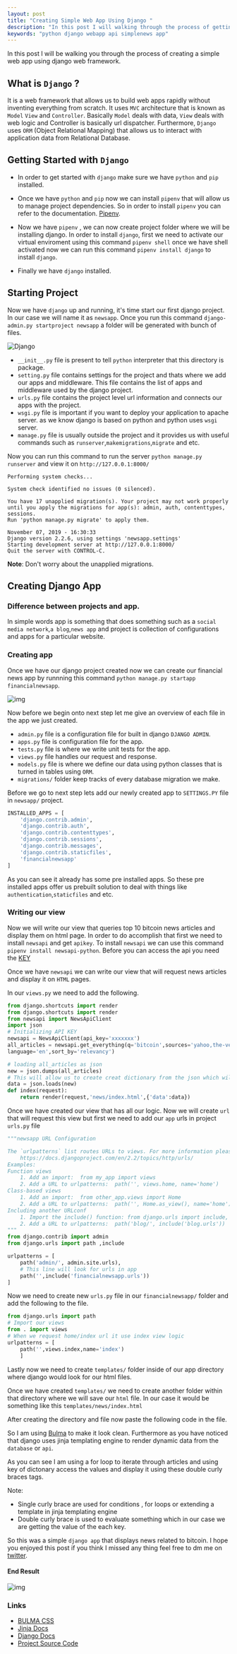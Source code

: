 ```yaml
---
layout: post
title: "Creating Simple Web App Using Django "
description: "In this post I will walking through the process of getting started with django framework and creating a simple useful web app."
keywords: "python django webapp api simplenews app"
---
```


In this post I will be walking you through the process of creating a simple web app using django web framework.

## What is `Django` ?

It is a web framework that allows us to build web apps rapidly without inventing everything from scratch. It uses `MVC` architecture that is known as `Model` `View` and `Controller`. Basically `Model` deals with data, `View` deals with web logic and Controller is basically url dispatcher. Furthermore, `Django` uses `ORM` (Object Relational Mapping) that allows us to interact with application data from Relational Database. 


## Getting Started with `Django`

- In order to get started with `django` make sure we have `python` and `pip` installed.

- Once we have `python` and `pip` now we can install `pipenv` that will allow us to manage project dependencies. So in order to install `pipenv` you can refer to the documentation. [Pipenv](https://pipenv.kennethreitz.org/en/latest/).

- Now we have `pipenv` , we can now create project folder where we will be installing django. In order to install `django`, first we need to activate our virtual enviroment using this command `pipenv shell` once we have shell activated now we can run this command `pipenv install django` to install `django`.

- Finally we have `django` installed.

## Starting Project

Now we have `django` up and running, it's time start our first django project. In our case we will name it as `newsapp`. Once you run this command `django-admin.py startproject newsapp` a folder will be generated with bunch of files.

![Django](https://i.imgur.com/3mQMlKB.png)

- `__init__.py` file is present to tell `python` interpreter that this directory is package.
- `setting.py` file contains settings for the project and thats where we add our apps and middleware. This file contains the list of apps and middleware used by the django project.
- `urls.py` file contains the project level url information and connects our apps with the project.
- `wsgi.py` file is important if you want to deploy your application to apache server. as we know django is based on python and python uses `wsgi` server.
- `manage.py` file is usually outside the project and it provides us with useful commands such as `runserver`,`makemigrations`,`migrate` and etc.

Now you can run this command to run the server `python manage.py runserver` and view it on `http://127.0.0.1:8000/`

```
Performing system checks...

System check identified no issues (0 silenced).

You have 17 unapplied migration(s). Your project may not work properly until you apply the migrations for app(s): admin, auth, contenttypes, sessions.
Run 'python manage.py migrate' to apply them.

November 07, 2019 - 16:30:33
Django version 2.2.6, using settings 'newsapp.settings'
Starting development server at http://127.0.0.1:8000/
Quit the server with CONTROL-C.
```

**Note**: Don't worry about the unapplied migrations.

## Creating Django App

### Difference between projects and app.

In simple words app is something that does something such as a `social media network`,`a blog`,`news app` and project is collection of configurations and apps for a particular website.

### Creating app

Once we have our django project created now we can create our financial news app by runnning this command `python manage.py startapp financialnewsapp`. 

![img](https://i.imgur.com/tepp6uf.png)

Now before we begin onto next step let me give an overview of each file in the app we just created.

- `admin.py` file is a configuration file for built in django `DJANGO ADMIN`.
- `apps.py` file is configuration file for the app.
- `tests.py` file is where we write unit tests for the app.
- `views.py` file handles our request and response.
- `models.py` file is where we define our data using python classes that is turned in tables using `ORM`.
- `migrations/` folder keep tracks of every database migration we make.

Before we go to next step lets add our newly created app to `SETTINGS.PY` file in `newsapp/` project.

```python
INSTALLED_APPS = [
    'django.contrib.admin',
    'django.contrib.auth',
    'django.contrib.contenttypes',
    'django.contrib.sessions',
    'django.contrib.messages',
    'django.contrib.staticfiles',
    'financialnewsapp'
]
```

As you can see it already has some pre  installed apps. So these pre installed apps offer us prebuilt solution to deal with things like `authentication`,`staticfiles` and etc.

### Writing our view

Now we will write our view that queries top 10 bitcoin news articles and display them on html page. In order to do accomplish that first we need to install `newsapi` and get `apikey`. To install `newsapi` we can use this command `pipenv install newsapi-python`.
Before you can access the api you need the [KEY](https://newsapi.org/)

Once we have `newsapi` we can write our view that will request news articles and display it on `HTML` pages.

In our `views.py` we need to add the following.

```python
from django.shortcuts import render
from django.shortcuts import render
from newsapi import NewsApiClient
import json
# Initializing API KEY
newsapi = NewsApiClient(api_key='xxxxxxx')
all_articles = newsapi.get_everything(q='bitcoin',sources='yahoo,the-verge,cnbc,bloomberg',
language='en',sort_by='relevancy')

# loading all_articles as json
new = json.dumps(all_articles)
# This will allow us to create creat dictionary from the json which will make easier for us to use the data
data = json.loads(new)
def index(request):
    return render(request,'news/index.html',{'data':data})

```
 
Once we have created our view that has all our logic. Now we will create `url` that will request this view but first we need to add our `app` urls in project `urls.py` file

```python
"""newsapp URL Configuration

The `urlpatterns` list routes URLs to views. For more information please see:
    https://docs.djangoproject.com/en/2.2/topics/http/urls/
Examples:
Function views
    1. Add an import:  from my_app import views
    2. Add a URL to urlpatterns:  path('', views.home, name='home')
Class-based views
    1. Add an import:  from other_app.views import Home
    2. Add a URL to urlpatterns:  path('', Home.as_view(), name='home')
Including another URLconf
    1. Import the include() function: from django.urls import include, path
    2. Add a URL to urlpatterns:  path('blog/', include('blog.urls'))
"""
from django.contrib import admin
from django.urls import path ,include

urlpatterns = [
    path('admin/', admin.site.urls),
    # This line will look for urls in app
    path('',include('financialnewsapp.urls'))
]
```

Now we need to create new `urls.py` file in our `financialnewsapp/` folder and add the following to the file.

```python
from django.urls import path
# Import our views
from . import views
# When we request home/index url it use index view logic
urlpatterns = [
    path('',views.index,name='index')
    ]

```

Lastly now we need to create `templates/` folder inside of our app directory where django would look for our html files.

Once we have created `templates/` we need to create another folder within that directory where we will save our `html` file. In our case it would be something like this `templates/news/index.html`

After creating the directory and file now paste the following code in the file.

<script src="https://gist.github.com/mraza007/58b943346401538be20ab77053328c6d.js"></script>

So I am using [Bulma](https://bulma.io/) to make it look clean. Furthermore as you have noticed that django uses jinja templating engine to render dynamic data from the `database` or `api`.

As you can see I am using a for loop to iterate through articles and using key of dictonary access the values and display it using these double curly braces tags.

Note:
- Single curly brace are used for conditions , for loops or extending a template in jinja templating engine
- Double curly brace is used to evaluate something which in our case we are getting the value of the each key.


So this was a simple `django app` that displays news related to bitcoin. I hope you enjoyed this post if you think I missed any thing feel free to dm me on [twitter](https://twitter.com/muhammad_o7).

#### End Result
![img](https://i.imgur.com/ScLjtel.png)

### Links
- [BULMA CSS](https://bulma.io/)
- [Jinja Docs](https://jinja.palletsprojects.com/en/2.10.x/)
- [Django Docs](https://docs.djangoproject.com/en/2.2/)
- [Project Source Code](https://github.com/mraza007/bitcoin-news-django)

